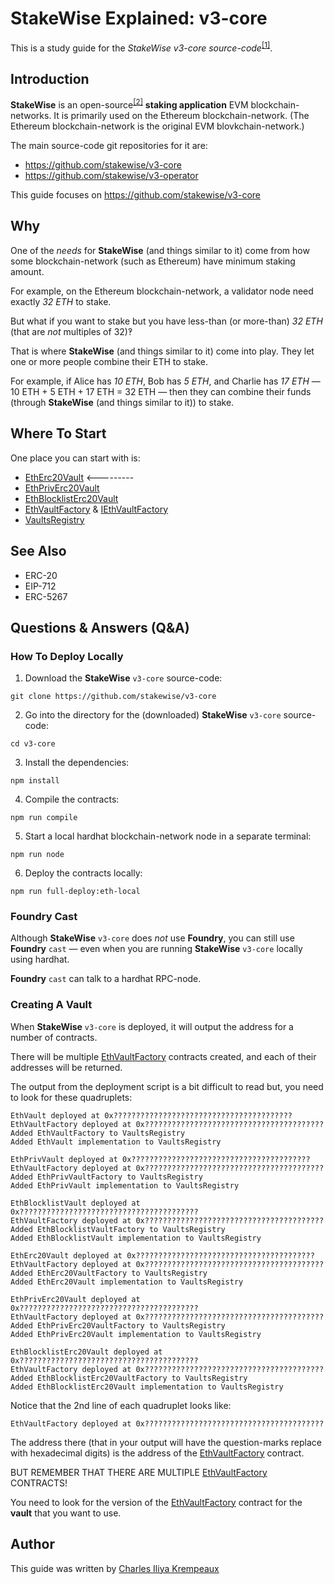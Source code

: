 # StakeWise Explained: v3-core

This is a study guide for the _StakeWise v3-core source-code_<sup>[[1]](https://github.com/stakewise/v3-core)</sup>.

## Introduction

**StakeWise** is an open-source<sup>[[2]](https://github.com/stakewise)</sup> **staking application** EVM blockchain-networks.
It is primarily used on the Ethereum blockchain-network.
(The Ethereum blockchain-network is the original EVM blovkchain-network.)

The main source-code git repositories for it are:

* https://github.com/stakewise/v3-core
* https://github.com/stakewise/v3-operator

This guide focuses on https://github.com/stakewise/v3-core

## Why

One of the _needs_ for **StakeWise** (and things similar to it) come from how some blockchain-network (such as Ethereum) have minimum staking amount.

For example, on the Ethereum blockchain-network, a validator node need exactly _32 ETH_ to stake.

But what if you want to stake but you have less-than (or more-than) _32 ETH_ (that are _not_ multiples of 32)‽

That is where **StakeWise** (and things similar to it) come into play.
They let one or more people combine their ETH to stake.

For example, if Alice has _10 ETH_, Bob has _5 ETH_, and Charlie has _17 ETH_ — 10 ETH + 5 ETH + 17 ETH = 32 ETH — then they can combine their funds (through **StakeWise** (and things similar to it)) to stake.

## Where To Start

One place you can start with is:

* [EthErc20Vault](contracts/vaults/ethereum/EthErc20Vault.sol.md) <---------
* [EthPrivErc20Vault](contracts/vaults/ethereum/EthPrivErc20Vault.sol.md)
* [EthBlocklistErc20Vault](contracts/vaults/ethereum/EthBlocklistErc20Vault.sol.md)
* [EthVaultFactory](contracts/vaults/ethereum/EthVaultFactory.sol.md) & [IEthVaultFactory](contracts/interfaces/IEthVaultFactory.sol.md)
* [VaultsRegistry](contracts/vaults/VaultsRegistry.sol.md)

## See Also

* ERC-20
* EIP-712
* ERC-5267

## Questions & Answers (Q&A)

### How To Deploy Locally

1. Download the **StakeWise** `v3-core` source-code:

```
git clone https://github.com/stakewise/v3-core
```

2. Go into the directory for the (downloaded)  **StakeWise** `v3-core` source-code:

```
cd v3-core
```

3. Install the dependencies:

```
npm install
```

4. Compile the contracts:

```
npm run compile
```

5. Start a local hardhat blockchain-network node in a separate terminal:

```
npm run node
```

6. Deploy the contracts locally:

```
npm run full-deploy:eth-local
```
### Foundry Cast

Although **StakeWise** `v3-core` does _not_ use **Foundry**, you can still use **Foundry** `cast` — even when you are running **StakeWise** `v3-core` locally using hardhat.

**Foundry** `cast` can talk to a hardhat RPC-node.

### Creating A Vault

When **StakeWise** `v3-core` is deployed, it will output the address for a number of contracts.

There will be multiple [EthVaultFactory](contracts/vaults/ethereum/EthVaultFactory.sol.md) contracts created, and each of their addresses will be returned.

The output from the deployment script is a bit difficult to read but, you need to look for these quadruplets:

```
EthVault deployed at 0x????????????????????????????????????????
EthVaultFactory deployed at 0x????????????????????????????????????????
Added EthVaultFactory to VaultsRegistry
Added EthVault implementation to VaultsRegistry
```

```
EthPrivVault deployed at 0x????????????????????????????????????????
EthVaultFactory deployed at 0x????????????????????????????????????????
Added EthPrivVaultFactory to VaultsRegistry
Added EthPrivVault implementation to VaultsRegistry
```

```
EthBlocklistVault deployed at 0x????????????????????????????????????????
EthVaultFactory deployed at 0x????????????????????????????????????????
Added EthBlocklistVaultFactory to VaultsRegistry
Added EthBlocklistVault implementation to VaultsRegistry
```

```
EthErc20Vault deployed at 0x????????????????????????????????????????
EthVaultFactory deployed at 0x????????????????????????????????????????
Added EthErc20VaultFactory to VaultsRegistry
Added EthErc20Vault implementation to VaultsRegistry
```

```
EthPrivErc20Vault deployed at 0x????????????????????????????????????????
EthVaultFactory deployed at 0x????????????????????????????????????????
Added EthPrivErc20VaultFactory to VaultsRegistry
Added EthPrivErc20Vault implementation to VaultsRegistry
```

```
EthBlocklistErc20Vault deployed at 0x????????????????????????????????????????
EthVaultFactory deployed at 0x????????????????????????????????????????
Added EthBlocklistErc20VaultFactory to VaultsRegistry
Added EthBlocklistErc20Vault implementation to VaultsRegistry
```

Notice that the 2nd line of each quadruplet looks like:

```
EthVaultFactory deployed at 0x????????????????????????????????????????
```

The address there (that in your output will have the question-marks replace with hexadecimal digits) is the address of the [EthVaultFactory](contracts/vaults/ethereum/EthVaultFactory.sol.md) contract.

BUT REMEMBER THAT THERE ARE MULTIPLE [EthVaultFactory](contracts/vaults/ethereum/EthVaultFactory.sol.md) CONTRACTS!

You need to look for the version of the [EthVaultFactory](contracts/vaults/ethereum/EthVaultFactory.sol.md) contract for the **vault** that you want to use.

## Author

This guide was written by [Charles Iliya Krempeaux](http://reiver.link/)
